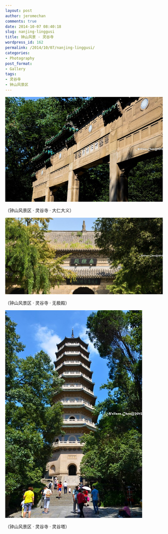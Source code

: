 ```yaml
---
layout: post
author: jeromechan
comments: true
date: 2014-10-07 08:40:18
slug: nanjing-linggusi
title: 钟山风景 · 灵谷寺
wordpress_id: 162
permalink: /2014/10/07/nanjing-linggusi/
categories:
- Photography
post_format:
- Gallery
tags:
- 灵谷寺
- 钟山风景区
---
```


[![钟山风景区·灵谷寺](/images/2014-10-07-nanjing-linggusi/psb-2.jpeg)](/images/2014-10-07-nanjing-linggusi/psb-2.jpeg)


（钟山风景区 · 灵谷寺 · 大仁大义）


[![钟山风景区·灵谷寺](/images/2014-10-07-nanjing-linggusi/psb1-1024x496.jpeg)](/images/2014-10-07-nanjing-linggusi/psb1.jpeg)


（钟山风景区 · 灵谷寺 · 无极殿）


[![钟山风景区·灵谷寺](/images/2014-10-07-nanjing-linggusi/psb-1.jpeg)](/images/2014-10-07-nanjing-linggusi/psb-1.jpeg)

（钟山风景区 · 灵谷寺 · 灵谷塔）
